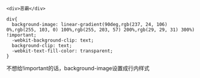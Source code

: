 

``` 示例代码
<div>恶霸</div>

div{
  background-image: linear-gradient(90deg,rgb(237, 24, 106) 0%,rgb(255, 103, 0) 100%,rgb(255, 203, 57) 200%,rgb(29, 29, 31) 300%) !important;
  -webkit-background-clip: text;
  background-clip: text;
  -webkit-text-fill-color: transparent;
}
```

不想给!important的话，background-image设置成行内样式